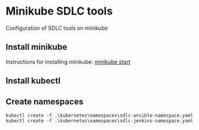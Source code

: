 # Minikube SDLC tools
Configuration of SDLC tools on minikube

## Install minikube

Instructions for installing minikube: [minikube start](https://minikube.sigs.k8s.io/docs/start/)

## Install kubectl

## Create namespaces
```
kubectl create -f .\kubernetes\namespaces\sdlc-ansible-namespace.yaml
kubectl create -f .\kubernetes\namespaces\sdlc-jenkins-namespace.yaml
```

